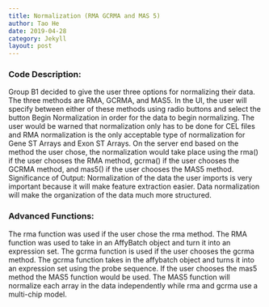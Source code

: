 ```yaml
---
title: Normalization (RMA GCRMA and MAS 5)
author: Tao He
date: 2019-04-28
category: Jekyll
layout: post
---
```



### Code Description: 
Group B1 decided to give the user three options for normalizing their data. The three methods are RMA, GCRMA, and MAS5. In the UI, the user will specify between either of these methods using radio buttons and select the button Begin Normalization in order for the data to begin normalizing. The user would be warned that normalization only has to be done for CEL files and RMA normalization is the only acceptable type of normalization for Gene ST Arrays and Exon ST Arrays. On the server end based on the method the user chose, the normalization would take place using the rma() if the user chooses the RMA method, gcrma() if the user chooses the GCRMA method, and mas5() if the user chooses the MAS5 method. 
Significance of Output: Normalization of the data the user imports is very important because it will make feature extraction easier. Data normalization will make the organization of the data much more structured. 

### Advanced Functions: 
The rma function was used if the user chose the rma method. The RMA function was used to take in an AffyBatch object and turn it into an expression set. The gcrma function is used if the user chooses the gcrma method. The gcrma function takes in the affybatch object and turns it into an expression set using the probe sequence. If the user chooses the mas5 method the MAS5 function would be used. The MAS5 function will normalize each array in the data independently while rma and gcrma use a multi-chip model. 

